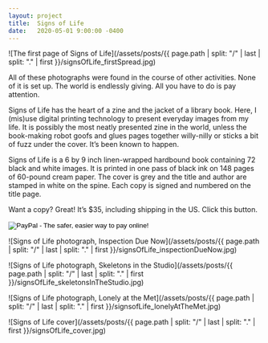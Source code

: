 ```yaml
---
layout: project
title:  Signs of Life
date:   2020-05-01 9:00:00 -0400
---
```



![The first page of Signs of Life](/assets/posts/{{ page.path | split: "/" | last | split: "." | first }}/signsOfLife_firstSpread.jpg)

All of these photographs were found in the course of other activities. None of it is set up. The world is endlessly giving. All you have to do is pay attention. 

Signs of Life has the heart of a zine and the jacket of a library book. Here, I (mis)use digital printing technology to present everyday images from my life. It is possibly the most neatly presented zine in the world, unless the book-making robot goofs and glues pages together willy-nilly or sticks a bit of fuzz under the cover. It’s been known to happen.

Signs of Life is a 6 by 9 inch linen-wrapped hardbound book containing 72 black and white images. It is printed in one pass of black ink on 148 pages of 60-pound cream paper. The cover is grey and the title and author are stamped in white on the spine. Each copy is signed and numbered on the title page.

Want a copy? Great! It’s $35, including shipping in the US. Click this button.

<form action="https://www.paypal.com/cgi-bin/webscr" method="post" target="_top">
<input type="hidden" name="cmd" value="_s-xclick">
<input type="hidden" name="hosted_button_id" value="U682D9BAGBXJ6">
<input type="image" src="https://www.paypalobjects.com/en_US/i/btn/btn_buynow_SM.gif" border="0" name="submit" alt="PayPal - The safer, easier way to pay online!">
<img alt="This gif is used by PayPal." border="0" src="https://www.paypalobjects.com/en_US/i/scr/pixel.gif" width="1" height="1">
</form>

![Signs of Life photograph, Inspection Due Now](/assets/posts/{{ page.path | split: "/" | last | split: "." | first }}/signsOfLife_inspectionDueNow.jpg)

![Signs of Life photograph, Skeletons in the Studio](/assets/posts/{{ page.path | split: "/" | last | split: "." | first }}/signsOfLife_skeletonsInTheStudio.jpg)

![Signs of Life photograph, Lonely at the Met](/assets/posts/{{ page.path | split: "/" | last | split: "." | first }}/signsofLife_lonelyAtTheMet.jpg)

![Signs of Life cover](/assets/posts/{{ page.path | split: "/" | last | split: "." | first }}/signsOfLife_cover.jpg)


